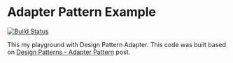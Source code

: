 # Adapter Pattern Example

[![Build Status](https://travis-ci.org/leandrocgsi/adapter-pattern-generic-converter-example.svg?branch=master)](https://travis-ci.org/leandrocgsi/adapter-pattern-generic-converter-example)

This my playground with Design Pattern Adapter. This code was built based on [Design Patterns - Adapter Pattern](https://www.tutorialspoint.com/design_pattern/adapter_pattern.htm) post.
